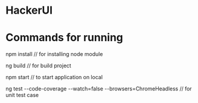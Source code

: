 # HackerUI

# Commands for running

npm install // for installing node module

ng build // for build project

npm start // to start application on local

ng test --code-coverage --watch=false --browsers=ChromeHeadless // for unit test case

